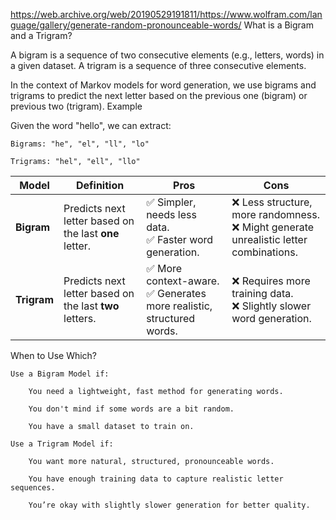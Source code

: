 https://web.archive.org/web/20190529191811/https://www.wolfram.com/language/gallery/generate-random-pronounceable-words/
What is a Bigram and a Trigram?

A bigram is a sequence of two consecutive elements (e.g., letters, words) in a given dataset.
A trigram is a sequence of three consecutive elements.

In the context of Markov models for word generation, we use bigrams and trigrams to predict the next letter based on the previous one (bigram) or previous two (trigram).
Example

Given the word "hello", we can extract:

    Bigrams: "he", "el", "ll", "lo"

    Trigrams: "hel", "ell", "llo"

| Model       | Definition                                              | Pros                                                                       | Cons                                                                                        |
| ----------- | ------------------------------------------------------- | -------------------------------------------------------------------------- | ------------------------------------------------------------------------------------------- |
| **Bigram**  | Predicts next letter based on the last **one** letter.  | ✅ Simpler, needs less data. <br> ✅ Faster word generation.               | ❌ Less structure, more randomness. <br> ❌ Might generate unrealistic letter combinations. |
| **Trigram** | Predicts next letter based on the last **two** letters. | ✅ More context-aware. <br> ✅ Generates more realistic, structured words. | ❌ Requires more training data. <br> ❌ Slightly slower word generation.                    |

When to Use Which?

    Use a Bigram Model if:

        You need a lightweight, fast method for generating words.

        You don't mind if some words are a bit random.

        You have a small dataset to train on.

    Use a Trigram Model if:

        You want more natural, structured, pronounceable words.

        You have enough training data to capture realistic letter sequences.

        You’re okay with slightly slower generation for better quality.
